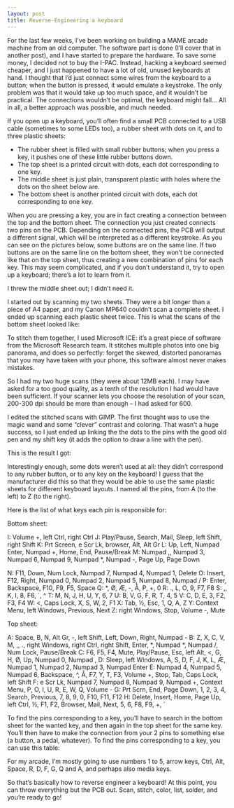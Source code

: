 ```yaml
---
layout: post
title: Reverse-Engineering a keyboard
---
```


For the last few weeks, I’ve been working on building a MAME arcade machine from an old computer. The software part is done (I’ll cover that in another post), and I have started to prepare the hardware. To save some money, I decided not to buy the I-PAC. Instead, hacking a keyboard seemed cheaper, and I just happened to have a lot of old, unused keyboards at hand. I thought that I’d just connect some wires from the keyboard to a button; when the button is pressed, it would emulate a keystroke. The only problem was that it would take up too much space, and it wouldn’t be practical. The connections wouldn’t be optimal, the keyboard might fall… All in all, a better approach was possible, and much needed.

If you open up a keyboard, you’ll often find a small PCB connected to a USB cable (sometimes to some LEDs too), a rubber sheet with dots on it, and to three plastic sheets:

- The rubber sheet is filled with small rubber buttons; when you press a key, it pushes one of these little rubber buttons down.
- The top sheet is a printed circuit with dots, each dot corresponding to one key.
- The middle sheet is just plain, transparent plastic with holes where the dots on the sheet below are.
- The bottom sheet is another printed circuit with dots, each dot corresponding to one key.


When you are pressing a key, you are in fact creating a connection between the top and the bottom sheet. The connection you just created connects two pins on the PCB. Depending on the connected pins, the PCB will output a different signal, which will be interpreted as a different keystroke.
As you can see on the pictures below, some buttons are on the same line. If two buttons are on the same line on the bottom sheet, they won’t be connected like that on the top sheet, thus creating a new combination of pins for each key. This may seem complicated, and if you don’t understand it, try to open up a keyboard; there’s a lot to learn from it.

I threw the middle sheet out; I didn’t need it.

I started out by scanning my two sheets. They were a bit longer than a piece of A4 paper, and my Canon MP640 couldn’t scan a complete sheet. I ended up scanning each plastic sheet twice. This is what the scans of the bottom sheet looked like:

To stitch them together, I used Microsoft ICE: it’s a great piece of software from the Microsoft Research team. It stitches multiple photos into one big panorama, and does so perfectly: forget the  skewed, distorted panoramas that you may have taken with your phone, this software almost never makes mistakes.

So I had my two huge scans (they were about 12MB each). I may have asked for a too good quality, as a tenth of the resolution I had would have been sufficient. If your scanner lets you choose the resolution of your scan, 200-300 dpi should be more than enough – I had asked for 600.

I edited the stitched scans with GIMP. The first thought was to use the magic wand and some “clever” contrast and coloring. That wasn’t a huge success, so I just ended up linking the the dots to the pins with the good old pen and my shift key (it adds the option to draw a line with the pen).

This is the result I got:

Interestingly enough, some dots weren’t used at all: they didn’t correspond to any rubber button, or to any key on the keyboard! I guess that the manufacturer did this so that they would be able to use the same plastic sheets for different keyboard layouts.
I named all the pins, from A (to the left) to Z (to the right).

Here is the list of what keys each pin is responsible for:

Bottom sheet:

I: Volume +, left Ctrl, right Ctrl
J: Play/Pause, Search, Mail, Sleep, left Shift, right Shift
K: Prt Screen, e Scr Lk, browser, Alt, Alt Gr
L: Up, Left, Numpad Enter, Numpad +, Home, End, Pause/Break
M: Numpad ,, Numpad 3, Numpad 6, Numpad 9, Numpad *, Numpad -, Page Up, Page Down

N: F11, Down, Num Lock, Numpad 7, Numpad 4, Numpad 1, Delete
O: Insert, F12, Right, Numpad 0, Numpad 2, Numpad 5, Numpad 8, Numpad /
P: Enter, Backspace, F10, F9, F5, Space
Q: *, Ø, Æ, -, Å, P, +, 0
R: ., L, O, 9, F7, F8
S: ,, K, I, 8, F6, ´, ^
T: M, N, J, H, U, Y, 6, 7
U: B, V, G, F, R, T, 4, 5
V: C, D, E, 3, F2, F3, F4
W: <, Caps Lock, X, S, W, 2, F1
X: Tab, ½, Esc, 1, Q, A, Z
Y: Context Menu, left Windows, Previous, Next
Z: right Windows, Stop, Volume -, Mute

Top sheet:

A: Space, B, N, Alt Gr, -, left Shift, Left, Down, Right, Numpad -
B: Z, X, C, V, M, ,, ., right Windows, right Ctrl, right Shift, Enter, *, Numpad *,  Numpad /, Num Lock, Pause/Break
C: F6, F5, F4, Mute, Play/Pause, Esc, left Alt, <, G, H, Ø, Up, Numpad 0, Numpad ,
D: Sleep, left Windows, A, S, D, F, J, K, L, Æ, Numpad 1, Numpad 2, Numpad 3, Numpad Enter
E: Numpad 4, Numpad 5, Numpad 6, Backspace, ^, Å, F7, Y, T, F3, Volume +, Stop, Tab, Caps Lock, left Shift
F: e Scr Lk, Numpad 7, Numpad 8, Numpad 9, Numpad +, Context Menu, P, O, I, U, R, E, W, Q, Volume -
G: Prt Scrn, End, Page Down, 1, 2, 3, 4, Search, Previous, 7, 8, 9, 0, F10, F11, F12
H: Delete, Insert, Home, Page Up, left Ctrl, ½, F1, F2, Browser, Mail, Next, 5, 6, F8, F9, +, ´

To find the pins corresponding to a key, you’ll have to search in the bottom sheet for the wanted key, and then again in the top sheet for the same key. You’ll then have to make the connection from your 2 pins to something else (a button, a pedal, whatever). To find the pins corresponding to a key, you can use this table:


For my arcade, I’m mostly going to use numbers 1 to 5, arrow keys, Ctrl, Alt, Space, R, D, F, G, Q and A, and perhaps also media keys.

So that’s basically how to reverse engineer a keyboard! At this point, you can throw everything but the PCB out. Scan, stitch, color, list, solder,  and you’re ready to go!
